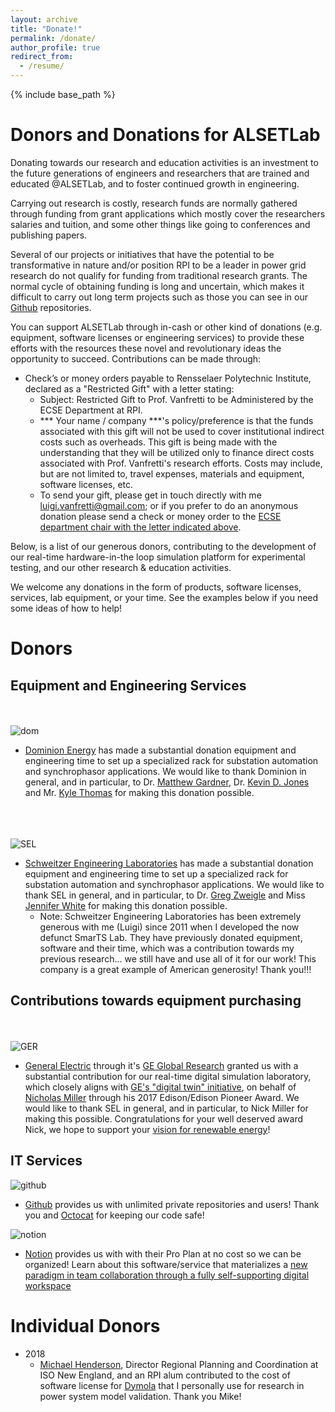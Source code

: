 ```yaml
---
layout: archive
title: "Donate!"
permalink: /donate/
author_profile: true
redirect_from:
  - /resume/
---
```

{% include base_path %}

# Donors and Donations for ALSETLab

Donating towards our research and education activities is an investment to the future generations of engineers and researchers that are trained and educated @ALSETLab, and to foster continued growth in engineering.

Carrying out research is costly, research funds are normally gathered through funding from grant applications which mostly cover the researchers salaries and tuition, and some other things like going to conferences and publishing papers.

Several of our projects or initiatives that have the potential to be transformative in nature and/or position RPI to be a leader in power grid research do not qualify for funding from traditional research grants. The normal cycle of obtaining funding is long and uncertain, which makes it difficult to carry out long term projects such as those you can see in our [Github](https://alsetlab.github.io/software/) repositories.

You can support ALSETLab through in-cash or other kind of donations (e.g. equipment, software licenses or engineering services) to provide these efforts with the resources these novel and revolutionary ideas the opportunity to succeed.​ Contributions can be made through:
  - Check’s or money orders payable to Rensselaer Polytechnic Institute, declared as a "Restricted Gift" with a letter stating:
    - Subject: Restricted Gift to Prof. Vanfretti to be Administered by the ECSE Department at RPI.
    - *** Your name / company ***'s policy/preference is that the funds associated with this gift will not be used to cover institutional indirect costs such as overheads. This gift is being made with the understanding that they will be utilized only to finance direct costs associated with Prof. Vanfretti's research efforts. Costs may include, but are not limited to, travel expenses, materials and equipment, software licenses, etc.
    - To send your gift, please get in touch directly with me <luigi.vanfretti@gmail.com>; or if you prefer to do an anonymous donation please send a check or money order to the [ECSE department chair with the letter indicated above](https://ecse.rpi.edu/index.php/mike-wozny).

Below, is a list of our generous donors, contributing to the development of our real-time hardware-in-the loop simulation platform for experimental testing, and our other research & education activities.

We welcome any donations in the form of products, software licenses, services, lab equipment, or your time. See the examples below if you need some ideas of how to help!

# Donors
## Equipment and Engineering Services
<br><br>
![dom](https://alsetlab.github.io/images/donors/DE_logo.png "DE Logo")
- [Dominion Energy](https://www.dominionenergy.com) has made a substantial donation equipment and engineering time to set up a specialized rack for substation automation and synchrophasor applications. We would like to thank Dominion in general, and in particular, to Dr. [Matthew Gardner](http://www.tdworld.com/overhead-transmission/born-engineer), Dr. [Kevin D. Jones](https://www.linkedin.com/in/kevindavidjones/) and Mr. [Kyle Thomas](https://www.linkedin.com/in/mkylethomas/) for making this donation possible.
<br><br>
<br><br>

![SEL](https://alsetlab.github.io/images/donors/SEL_logo.png "SEL Logo")
- [Schweitzer Engineering Laboratories]() has made a substantial donation equipment and engineering time to set up a specialized rack for substation automation and synchrophasor applications. We would like to thank SEL in general, and in particular, to Dr. [Greg Zweigle](https://www.linkedin.com/in/greg-zweigle-4211b064/) and Miss [Jennifer White](https://www.linkedin.com/in/jenniferawhite/) for making this donation possible.
  - Note: Schweitzer Engineering Laboratories has been extremely generous with me (Luigi) since 2011 when I developed the now defunct SmarTS Lab. They have previously donated equipment, software and their time, which was a contribution towards my previous research... we still have and use all of it for our work! This company is a great example of American generosity! Thank you!!!

## Contributions towards equipment purchasing
<br><br>
![GER](https://alsetlab.github.io/images/donors/GER_logo.png "GERC Logo")
- [General Electric](https://www.ge.com) through it's [GE Global Research](https://www.geglobalresearch.com) granted us with a substantial contribution for our real-time digital simulation laboratory, which closely aligns with [GE's "digital twin" initiative](https://www.ge.com/digital/industrial-internet/digital-twin), on behalf of [Nicholas Miller](https://www.linkedin.com/in/nicholas-miller-0517375a/) through his 2017 Edison/Edison Pioneer Award. We would like to thank SEL in general, and in particular, to Nick Miller for making this possible. Congratulations for your well deserved award Nick, we hope to support your [vision for renewable energy](https://www.ge.com/reports/experts-6-bright-ideas-golden-age-renewable-energy/)!

## IT Services
![github](https://alsetlab.github.io/images/donors/github_logo.png "Github Logo")
- [Github](http://github.com/) provides us with unlimited private repositories and users! Thank you and [Octocat](https://octodex.github.com) for keeping our code safe!

![notion](https://alsetlab.github.io/images/donors/notion_logo.png "Notion Logo")
- [Notion](https://www.notion.so) provides us with with their Pro Plan at no cost so we can be organized! Learn about this software/service that materializes a [new paradigm in team collaboration through a fully self-supporting digital workspace](https://medium.com/moonwalking-with-matt/notion-a-new-paradigm-for-working-in-teams-5f0417a38fe8)

# Individual Donors
- 2018
  - [Michael Henderson](https://www.linkedin.com/in/michael-henderson-58a8789a/), Director Regional Planning and Coordination at ISO New England, and an RPI alum contributed to the cost of software license for [Dymola](https://www.3ds.com/products-services/catia/products/dymola/) that I personally use for research in power system model validation. Thank you Mike!
